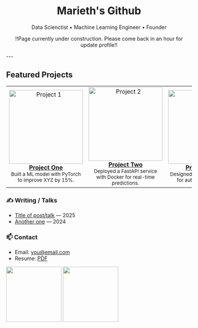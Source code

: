 <!-- HERO -->
<h1 align="center">Marieth's Github</h1>
<p align="center">Data Scienctist •  Machine Learning Engineer • Founder</p>
<p align="center">!!Page currently under construction. Please come back in an hour for update profile!! </p>
---

</center>

## Featured Projects

<table>
  <tr>
    <td align="center" width="33%">
      <a href="https://github.com/USER/PROJECT1">
        <img src="assets/project1.png" width="200" alt="Project 1"/>
        <br><b>Project One</b>
      </a>
      <br><sub>Built a ML model with PyTorch to improve XYZ by 15%.</sub>
    </td>
    <td align="center" width="33%">
      <a href="https://github.com/USER/PROJECT2">
        <img src="assets/project2.png" width="200" alt="Project 2"/>
        <br><b>Project Two</b>
      </a>
      <br><sub>Deployed a FastAPI service with Docker for real-time predictions.</sub>
    </td>
    <td align="center" width="33%">
      <a href="https://github.com/USER/PROJECT3">
        <img src="assets/project3.png" width="200" alt="Project 3"/>
        <br><b>Project Three</b>
      </a>
      <br><sub>Designed a SQL + dbt pipeline for automated reporting.</sub>
    </td>
  </tr>
</table>


### ✍️ Writing / Talks
- [Title of post/talk](https://link) — 2025
- [Another one](https://link) — 2024


### 📫 Contact
- Email: you@email.com
- Resume: [PDF](https://link-to-resume.pdf)


<!-- Optional GitHub stats cards -->
<!-- Replace YOUR-USERNAME below; remove if you prefer ultra-minimal -->


<p align="left">
<img src="https://github-readme-stats.vercel.app/api?username=YOUR-USERNAME&show_icons=true&hide_title=true" height="150" />
<img src="https://github-readme-stats.vercel.app/api/top-langs/?username=YOUR-USERNAME&layout=compact" height="150" />
</p>
